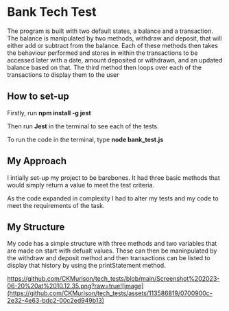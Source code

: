 # Bank Tech Test

The program is built with two default states, a balance and a transaction. The balance is manipulated by two methods, withdraw and deposit, that will either add or subtract from the balance. Each of these methods then takes the behaviour performed and stores in within the transactions to be accessed later with a date, amount deposited or withdrawn, and an updated balance based on that. The third method then loops over each of the transactions to display them to the user

## How to set-up

Firstly, run **npm install -g jest**

Then run **Jest** in the terminal to see each of the tests.

To run the code in the terminal, type **node bank_test.js**

## My Approach

I intially set-up my project to be barebones. It had three basic methods that would simply return a value to meet the test criteria. 

As the code expanded in complexity I had to alter my tests and my code to meet the requirements of the task.


## My Structure 

My code has a simple structure with three methods and two variables that are made on start with defualt values. These can then be maninpulated by the withdraw and deposit method and then transactions can be listed to display that history by using the printStatement method.

https://github.com/CKMurison/tech_tests/blob/main/Screenshot%202023-06-20%20at%2010.12.35.png?raw=true![image](https://github.com/CKMurison/tech_tests/assets/113586819/0700900c-2e32-4e63-bdc2-00c2ed949b13)

